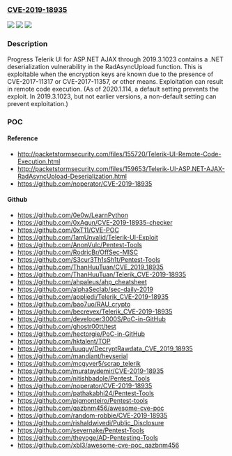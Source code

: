 ### [CVE-2019-18935](https://cve.mitre.org/cgi-bin/cvename.cgi?name=CVE-2019-18935)
![](https://img.shields.io/static/v1?label=Product&message=n%2Fa&color=blue)
![](https://img.shields.io/static/v1?label=Version&message=n%2Fa&color=blue)
![](https://img.shields.io/static/v1?label=Vulnerability&message=n%2Fa&color=brighgreen)

### Description

Progress Telerik UI for ASP.NET AJAX through 2019.3.1023 contains a .NET deserialization vulnerability in the RadAsyncUpload function. This is exploitable when the encryption keys are known due to the presence of CVE-2017-11317 or CVE-2017-11357, or other means. Exploitation can result in remote code execution. (As of 2020.1.114, a default setting prevents the exploit. In 2019.3.1023, but not earlier versions, a non-default setting can prevent exploitation.)

### POC

#### Reference
- http://packetstormsecurity.com/files/155720/Telerik-UI-Remote-Code-Execution.html
- http://packetstormsecurity.com/files/159653/Telerik-UI-ASP.NET-AJAX-RadAsyncUpload-Deserialization.html
- https://github.com/noperator/CVE-2019-18935

#### Github
- https://github.com/0e0w/LearnPython
- https://github.com/0xAgun/CVE-2019-18935-checker
- https://github.com/0xT11/CVE-POC
- https://github.com/1amUnvalid/Telerik-UI-Exploit
- https://github.com/AnonVulc/Pentest-Tools
- https://github.com/RodricBr/OffSec-MISC
- https://github.com/S3cur3Th1sSh1t/Pentest-Tools
- https://github.com/ThanHuuTuan/CVE_2019_18935
- https://github.com/ThanHuuTuan/Telerik_CVE-2019-18935
- https://github.com/ahpaleus/ahp_cheatsheet
- https://github.com/alphaSeclab/sec-daily-2019
- https://github.com/appliedi/Telerik_CVE-2019-18935
- https://github.com/bao7uo/RAU_crypto
- https://github.com/becrevex/Telerik_CVE-2019-18935
- https://github.com/developer3000S/PoC-in-GitHub
- https://github.com/ghostr00tt/test
- https://github.com/hectorgie/PoC-in-GitHub
- https://github.com/hktalent/TOP
- https://github.com/luuquy/DecryptRawdata_CVE_2019_18935
- https://github.com/mandiant/heyserial
- https://github.com/mcgyver5/scrap_telerik
- https://github.com/murataydemir/CVE-2019-18935
- https://github.com/nitishbadole/Pentest_Tools
- https://github.com/noperator/CVE-2019-18935
- https://github.com/pathakabhi24/Pentest-Tools
- https://github.com/pjgmonteiro/Pentest-tools
- https://github.com/qazbnm456/awesome-cve-poc
- https://github.com/random-robbie/CVE-2019-18935
- https://github.com/rishaldwivedi/Public_Disclosure
- https://github.com/severnake/Pentest-Tools
- https://github.com/theyoge/AD-Pentesting-Tools
- https://github.com/xbl3/awesome-cve-poc_qazbnm456

